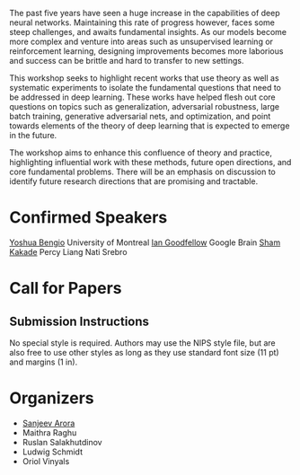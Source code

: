 The past five years have seen a huge increase in the capabilities of deep neural networks.
Maintaining this rate of progress however, faces some steep challenges, and awaits fundamental insights.
As our models become more complex and venture into areas such as unsupervised learning or reinforcement learning, designing improvements becomes more laborious and success can be brittle and hard to transfer to new settings.

This workshop seeks to highlight recent works that use theory as well as systematic experiments to isolate the fundamental questions that need to be addressed in deep learning.
These works have helped flesh out core questions on topics such as generalization, adversarial robustness, large batch training, generative adversarial nets, and optimization, and point towards elements of the theory of deep learning that is expected to emerge in the future.

The workshop aims to enhance this confluence of theory and practice, highlighting influential work with these methods, future open directions, and core fundamental problems. There will be an emphasis on discussion to identify future research directions that are promising and tractable.

# Confirmed Speakers
[Yoshua Bengio](http://www.iro.umontreal.ca/~bengioy/yoshua_en/) University of Montreal
[Ian Goodfellow](http://www.iangoodfellow.com/) Google Brain
[Sham Kakade](https://homes.cs.washington.edu/~sham/)
Percy Liang
Nati Srebro

# Call for Papers


## Submission Instructions

No special style is required. Authors may use the NIPS style file, but are also free to use other styles as long as they use standard font size (11 pt) and margins (1 in).



# Organizers
- [Sanjeev Arora](https://www.cs.princeton.edu/~arora/)
- Maithra Raghu
- Ruslan Salakhutdinov
- Ludwig Schmidt
- Oriol Vinyals
